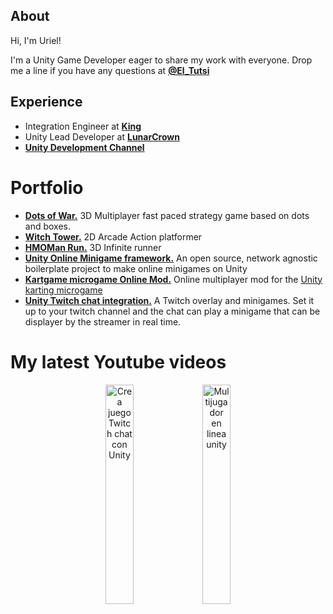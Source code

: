 ## About

Hi, I'm Uriel! 

I'm a Unity Game Developer eager to share my work with everyone. Drop me a line if you have any questions at [**@El_Tutsi**](https://twitter.com/El_tutsi)


## Experience

* Integration Engineer at [**King**](https://www.king.com/)
* Unity Lead Developer at [**LunarCrown**](http://lunarcrown.com/)
* [**Unity Development Channel**](https://www.youtube.com/@El_Tutsi)

# Portfolio
* [**Dots of War.**](http://lunarcrown.com/dotsofwar/) 3D Multiplayer fast paced strategy game based on dots and boxes.
* [**Witch Tower.**](https://play.google.com/store/apps/details?id=com.ranacalva.witchtower&pli=1) 2D Arcade Action platformer
* [**HMOMan Run.**](https://play.google.com/store/apps/details?id=com.UnityHMO.HmoManRun) 3D Infinite runner
* [**Unity Online Minigame framework.**](https://el-tutsi.itch.io/pokemon-stadium-minigames) An open source, network agnostic boilerplate project to make online minigames on Unity
* [**Kartgame microgame Online Mod.**](https://el-tutsi.itch.io/unity-karting-multiplayer-mod) Online multiplayer mod for the [Unity karting microgame](https://learn.unity.com/project/karting-template)
* [**Unity Twitch chat integration.**](https://el-tutsi.itch.io/twitch-chat-avatars) A Twitch overlay and minigames. Set it up to your twitch channel and the chat can play a minigame that can be displayer by the streamer in real time.


# My latest Youtube videos
<div align="center">
  <a href='https://www.youtube.com/watch?v=Dp8BheHMrO8'><img src='https://img.youtube.com/vi/Dp8BheHMrO8/0.jpg' alt='Crea juego Twitch chat con Unity' width='30%' height='30%'></a>
    <a href='https://www.youtube.com/watch?v=udeCVByDEAg'><img src='https://img.youtube.com/vi/udeCVByDEAg/0.jpg' alt='Multijugador en linea unity' width='30%' height='30%'></a>
</div>
